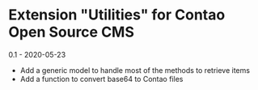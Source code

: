 Extension "Utilities" for Contao Open Source CMS
========
0.1 - 2020-05-23
- Add a generic model to handle most of the methods to retrieve items
- Add a function to convert base64 to Contao files